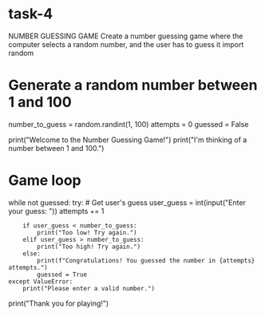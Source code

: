 # task-4
NUMBER GUESSING GAME  Create a number guessing game where the computer selects a random number, and the user has to guess it
import random

# Generate a random number between 1 and 100
number_to_guess = random.randint(1, 100)
attempts = 0
guessed = False

print("Welcome to the Number Guessing Game!")
print("I'm thinking of a number between 1 and 100.")

# Game loop
while not guessed:
    try:
        # Get user's guess
        user_guess = int(input("Enter your guess: "))
        attempts += 1

        if user_guess < number_to_guess:
            print("Too low! Try again.")
        elif user_guess > number_to_guess:
            print("Too high! Try again.")
        else:
            print(f"Congratulations! You guessed the number in {attempts} attempts.")
            guessed = True
    except ValueError:
        print("Please enter a valid number.")

print("Thank you for playing!")
